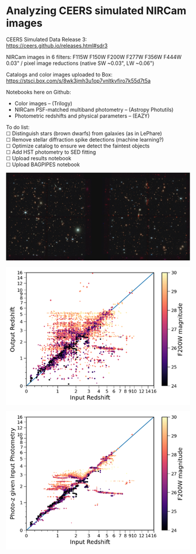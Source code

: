 # Analyzing CEERS simulated NIRCam images

CEERS Simulated Data Release 3:  
https://ceers.github.io/releases.html#sdr3

NIRCam images in 6 filters: F115W F150W F200W F277W F356W F444W  
0.03" / pixel image reductions (native SW ~0.03", LW ~0.06")  

Catalogs and color images uploaded to Box:  
https://stsci.box.com/s/8wk3jmh3u1op7vnltkvfiro7k55d7t5a  

Notebooks here on Github:  
* Color images – (Trilogy)  
* NIRCam PSF-matched multiband photometry – (Astropy Photutils)  
* Photometric redshifts and physical parameters – (EAZY)

To do list:  
☐ Distinguish stars (brown dwarfs) from galaxies (as in LePhare)  
☐ Remove stellar diffraction spike detections (machine learning?)  
☐ Optimize catalog to ensure we detect the faintest objects  
☐ Add HST photometry to SED fitting    
☐ Upload results notebook  
☐ Upload BAGPIPES notebook  

![CEERS SDR3 color image](ceers5_color_small.jpg)

![photometric redshifts](CEERS_EAZY_zphot.png)

![photometric redshifts given input photometry](CEERS_SAM-input-phot_EAZY_zphot.png)

